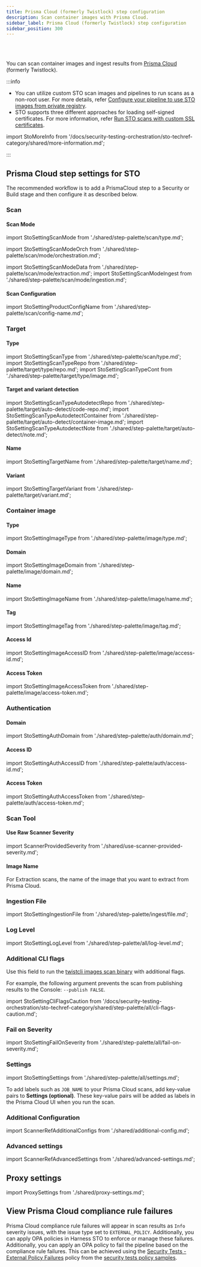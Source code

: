 ```yaml
---
title: Prisma Cloud (formerly Twistlock) step configuration
description: Scan container images with Prisma Cloud.
sidebar_label: Prisma Cloud (formerly Twistlock) step configuration
sidebar_position: 300
---
```


<DocsTag  text="Artifact scanners"  backgroundColor= "#cbe2f9" textColor="#0b5cad" link="/docs/security-testing-orchestration/whats-supported/scanners?view-by=target-type#artifact-scanners"  />
<DocsTag  text="Orchestration" backgroundColor= "#e3cbf9" textColor="#5c0bad" link="/docs/security-testing-orchestration/key-concepts/run-an-orchestrated-scan-in-sto"  />
<DocsTag  text="Extraction" backgroundColor= "#e3cbf9" textColor="#5c0bad" link="/docs/security-testing-orchestration/get-started/key-concepts/extraction-scans" />
<DocsTag  text="Ingestion" backgroundColor= "#e3cbf9" textColor="#5c0bad" link="/docs/security-testing-orchestration/key-concepts/ingest-scan-results-into-an-sto-pipeline" />
<br/>
<br/>

You can scan container images and ingest results from [Prisma Cloud](https://docs.prismacloud.io/en) (formerly Twistlock).

:::info
- You can utilize custom STO scan images and pipelines to run scans as a non-root user. For more details, refer [Configure your pipeline to use STO images from private registry](/docs/security-testing-orchestration/use-sto/set-up-sto-pipelines/configure-pipeline-to-use-sto-images-from-private-registry).
- STO supports three different approaches for loading self-signed certificates. For more information, refer [Run STO scans with custom SSL certificates](/docs/security-testing-orchestration/use-sto/secure-sto-pipelines/ssl-setup-in-sto/#supported-workflows-for-adding-custom-ssl-certificates).


import StoMoreInfo from '/docs/security-testing-orchestration/sto-techref-category/shared/more-information.md';

<StoMoreInfo />
:::

## Prisma Cloud step settings for STO

The recommended workflow is to add a PrismaCloud step to a Security or Build stage and then configure it as described below.


### Scan


<a name="scan-mode"></a>

#### Scan Mode


import StoSettingScanMode from './shared/step-palette/scan/type.md';

import StoSettingScanModeOrch  from './shared/step-palette/scan/mode/orchestration.md';

import StoSettingScanModeData from './shared/step-palette/scan/mode/extraction.md';
import StoSettingScanModeIngest from './shared/step-palette/scan/mode/ingestion.md';



<!-- StoSettingScanMode / -->
<StoSettingScanModeOrch />
<StoSettingScanModeData />
<StoSettingScanModeIngest />


#### Scan Configuration


import StoSettingProductConfigName from './shared/step-palette/scan/config-name.md';


<StoSettingProductConfigName />


### Target


#### Type

import StoSettingScanType from './shared/step-palette/scan/type.md';
import StoSettingScanTypeRepo     from './shared/step-palette/target/type/repo.md';
import StoSettingScanTypeCont from './shared/step-palette/target/type/image.md';


<StoSettingScanType />
<StoSettingScanTypeRepo />
<StoSettingScanTypeCont />


#### Target and variant detection 

import StoSettingScanTypeAutodetectRepo from './shared/step-palette/target/auto-detect/code-repo.md';
import StoSettingScanTypeAutodetectContainer from './shared/step-palette/target/auto-detect/container-image.md';
import StoSettingScanTypeAutodetectNote from './shared/step-palette/target/auto-detect/note.md';

<StoSettingScanTypeAutodetectRepo/>
<StoSettingScanTypeAutodetectContainer/>
<StoSettingScanTypeAutodetectNote/>


#### Name 

import StoSettingTargetName from './shared/step-palette/target/name.md';

<StoSettingTargetName />

#### Variant

import StoSettingTargetVariant from './shared/step-palette/target/variant.md';

<StoSettingTargetVariant  />


### Container image 


<!-- ============================================================================= -->
<a name="container-type"></a>

#### Type 


import StoSettingImageType from './shared/step-palette/image/type.md';



<StoSettingImageType />

<!-- ============================================================================= -->
<a name="container-domain"></a>

#### Domain 



import StoSettingImageDomain from './shared/step-palette/image/domain.md';



<StoSettingImageDomain />

<!-- ============================================================================= -->
<a name="container-name"></a>

#### Name


import StoSettingImageName from './shared/step-palette/image/name.md';



<StoSettingImageName />

<!-- ============================================================================= -->
<a name="container-tag"></a>

#### Tag


import StoSettingImageTag from './shared/step-palette/image/tag.md';



<StoSettingImageTag />

<!-- ============================================================================= -->
<a name="container-access-id"></a>

#### Access Id


import StoSettingImageAccessID from './shared/step-palette/image/access-id.md';



<StoSettingImageAccessID />

<!-- ============================================================================= -->
<a name="container-access-token"></a>

#### Access Token 


import StoSettingImageAccessToken from './shared/step-palette/image/access-token.md';



<StoSettingImageAccessToken />


### Authentication

<!-- ============================================================================= -->
<a name="auth-domain"></a>

#### Domain 

import StoSettingAuthDomain from './shared/step-palette/auth/domain.md';


<StoSettingAuthDomain />

#### Access ID


import StoSettingAuthAccessID from './shared/step-palette/auth/access-id.md';



<StoSettingAuthAccessID />

<!-- ============================================================================= -->
<a name="auth-access-token"></a>

#### Access Token

import StoSettingAuthAccessToken from './shared/step-palette/auth/access-token.md';

<StoSettingAuthAccessToken />

### Scan Tool

#### Use Raw Scanner Severity

import ScannerProvidedSeverity from './shared/use-scanner-provided-severity.md';

<ScannerProvidedSeverity />

#### Image Name

For Extraction scans, the name of the image that you want to extract from Prisma Cloud. 

### Ingestion File

import StoSettingIngestionFile from './shared/step-palette/ingest/file.md';


<StoSettingIngestionFile  />



### Log Level


import StoSettingLogLevel from './shared/step-palette/all/log-level.md';



<StoSettingLogLevel />

<a name="cli-flags"></a>

### Additional CLI flags

Use this field to run the [twistcli images scan binary](https://docs.paloaltonetworks.com/prisma/prisma-cloud/prisma-cloud-admin-compute/tools/twistcli_scan_images#) with additional flags. 

For example, the following argument prevents the scan from publishing results to the Console:  `--publish FALSE`. 

import StoSettingCliFlagsCaution from '/docs/security-testing-orchestration/sto-techref-category/shared/step-palette/all/cli-flags-caution.md';

<StoSettingCliFlagsCaution />


### Fail on Severity


import StoSettingFailOnSeverity from './shared/step-palette/all/fail-on-severity.md';


<StoSettingFailOnSeverity />


### Settings

import StoSettingSettings from './shared/step-palette/all/settings.md';

<StoSettingSettings />

To add labels such as `JOB_NAME` to your Prisma Cloud scans, add key-value pairs to **Settings (optional)**. These key-value pairs will be added as labels in the Prisma Cloud UI when you run the scan.

### Additional Configuration

import ScannerRefAdditionalConfigs from './shared/additional-config.md';

<ScannerRefAdditionalConfigs />


### Advanced settings

import ScannerRefAdvancedSettings from './shared/advanced-settings.md';

<ScannerRefAdvancedSettings />


## Proxy settings

import ProxySettings from './shared/proxy-settings.md';

<ProxySettings />

## View Prisma Cloud compliance rule failures
Prisma Cloud compliance rule failures will appear in scan results as `Info` severity issues, with the issue type set to `EXTERNAL_POLICY`. Additionally, you can apply OPA policies in Harness STO to enforce or manage these failures. Additionally, you can apply an OPA policy to fail the pipeline based on the compliance rule failures. This can be achieved using the [Security Tests - External Policy Failures](/docs/security-testing-orchestration/policies/create-opa-policies.md#block-the-pipeline-based-on-external-policy-failures) policy from the [security tests policy samples](/docs/security-testing-orchestration/policies/create-opa-policies.md#security-test-policy-samples).

